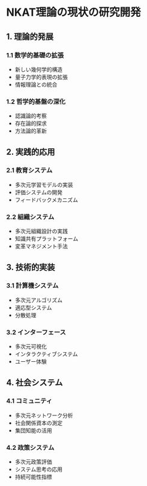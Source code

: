 # NKAT理論の現状の研究開発

## 1. 理論的発展
### 1.1 数学的基礎の拡張
- 新しい幾何学的構造
- 量子力学的表現の拡張
- 情報理論との統合

### 1.2 哲学的基盤の深化
- 認識論的考察
- 存在論的探求
- 方法論的革新

## 2. 実践的応用
### 2.1 教育システム
- 多次元学習モデルの実装
- 評価システムの開発
- フィードバックメカニズム

### 2.2 組織システム
- 多次元組織設計の実践
- 知識共有プラットフォーム
- 変革マネジメント手法

## 3. 技術的実装
### 3.1 計算機システム
- 多次元アルゴリズム
- 適応型システム
- 分散処理

### 3.2 インターフェース
- 多次元可視化
- インタラクティブシステム
- ユーザー体験

## 4. 社会システム
### 4.1 コミュニティ
- 多次元ネットワーク分析
- 社会関係資本の測定
- 集団知能の活用

### 4.2 政策システム
- 多次元政策評価
- システム思考の応用
- 持続可能性指標 